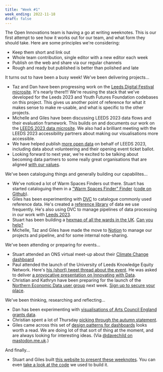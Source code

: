 ```yaml
---
title: "Week #1"
week_ending: 2022-11-18
draft: false
---
```

The Open Innovations team is having a go at writing weeknotes. This is our first attempt to see how it works out for our team, and what form they should take. Here are some principles we're considering:

* Keep them short and link out
* Whole team contribution, single editor with a new editor each week
* Publish on the web and share via our regular channels
* Rough and ready but published is better than polished and late

It turns out to have been a busy week! We've been delivering projects...

* Taz and Dan have been progressing work on the [Leeds Digital Festival microsite](https://open-innovations.github.io/leeds-digital-festival-data/). It's nearly there!!! We're reusing the stack that we've developed for the Leeds 2023 and Youth Futures Foundation codebases on this project. This gives us another point of reference for what it makes sense to make re-usable, and what is specific to the other projects.
* Michelle and Giles have been discussing LEEDS 2023 data flows and their evaluation framework. This builds on and documents our work on the [LEEDS 2023 data microsite](https://data.leeds2023.co.uk). We also had a brilliant meeting with the LEEDS 2023 accessibility partners about making our visualisations more accessible.
* We have helped publish [more open data](https://datamillnorth.org/publisher/leeds-2023) on behalf of LEEDS 2023, including data about volunteering and their opening event ticket ballot.
* Looking forward to next year, we're excited to be talking about becoming data partners to some really great organisations that are aligned [with our values](https://open-innovations.org/about/).

We've been cataloguing things and generally building our capabilites...

* We've noticed a lot of Warm Spaces Finders out there. Stuart has started cataloguing them in a ["Warm Spaces Finder" Finder](https://open-innovations.github.io/warm-spaces/) ([code on Github](https://github.com/open-innovations/warm-spaces)).
* Giles has been experimenting with [DVC](https://dvc.org) to catalogue commonly used reference data. He's created a [reference library](https://github.com/open-innovations/reference-data) of data we use frequently. He's also using DVC to manage pipelines of data processing in our work with [Leeds 2023](https://data.leeds2023.co.uk).
* Stuart has been building a [hexmap of all the wards in the UK](https://open-innovations.org/projects/hexmaps/builder.html?maps/uk-wards-2022.hexjson&colourscale=Viridis8&borders=false&attribute=Attributes&labels=false). [Can you help?](https://github.com/odileeds/hexmaps/tree/gh-pages/maps/uk-wards-2022)
* Michelle, Taz and Giles have made the move to [Notion](https://www.notion.so) to manage our projects and pipeline, and for some internal note-sharing.

We've been attending or preparing for events...

* Stuart attended an ONS virtual meet-up about their [Climate Change dashboard](https://climate-change.data.gov.uk/)
* Paul attended the launch of the University of Leeds Knowledge Equity Network. Here's [his (short) tweet thread about the event](https://threadreaderapp.com/thread/1593160313977057280.html). He was asked to deliver [a provocative presentation on Innovating with Data](https://docs.google.com/presentation/d/1iuaeFid9iUzgbdN4690ZmTorVhX3svfvyZJsC1hlh_Q/edit?usp=drivesdk).
* Christian and Kathryn have been preparing for the launch of the [Northern Economic Data user group](https://open-innovations.org/blog/2022-10-06-northern-economic-data-user-group) next week. [Sign up to secure your place](https://www.eventbrite.co.uk/e/northern-economic-data-user-group-tickets-433439849257).

We've been thinking, researching and reflecting...

* Dan has been experimenting with [visualisations of Arts Council England grants data](https://data.leeds2023.co.uk/report/arts-council/).
* Christian spent a lot of Thursday [picking through the autumn statement](https://threadreaderapp.com/thread/1593226527294263296.html).
* Giles came across this set of [design patterns for dashboards](https://dashboarddesignpatterns.github.io/patterns.html) looks worth a read. We are doing lot of that sort of thing at the moment, and are always looking for interesting ideas. (Via [@davechild on mastodon.me.uk](https://mastodon.me.uk/@davechild).)

And finally...

* Stuart and Giles built [this website to present these weeknotes](https://weeknotes.open-innovations.org). You can even [take a look at the code](https://github.com/open-innovations/weeknotes) we used to build it.